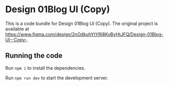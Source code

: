 
  # Design 01Blog UI (Copy)

  This is a code bundle for Design 01Blog UI (Copy). The original project is available at https://www.figma.com/design/2nOdkuhYtYRl8KvByHtJFQ/Design-01Blog-UI--Copy-.

  ## Running the code

  Run `npm i` to install the dependencies.

  Run `npm run dev` to start the development server.
  